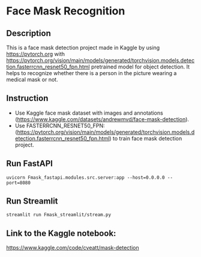 # Face Mask Recognition
## Description
This is a face mask detection project made in Kaggle by using https://pytorch.org with https://pytorch.org/vision/main/models/generated/torchvision.models.detection.fasterrcnn_resnet50_fpn.html pretrained model for object detection. It helps to recognize whether there is a person in the picture wearing a medical mask or not.
## Instruction
+ Use Kaggle face mask dataset with images and annotations (https://www.kaggle.com/datasets/andrewmvd/face-mask-detection).
+ Use FASTERRCNN_RESNET50_FPN: (https://pytorch.org/vision/main/models/generated/torchvision.models.detection.fasterrcnn_resnet50_fpn.html) to train face mask detection project.
## Run FastAPI
```
uvicorn Fmask_fastapi.modules.src.server:app --host=0.0.0.0 --port=8080
```

## Run Streamlit
```
streamlit run Fmask_streamlit/stream.py
```
## Link to the Kaggle notebook:
https://www.kaggle.com/code/cveatt/mask-detection
